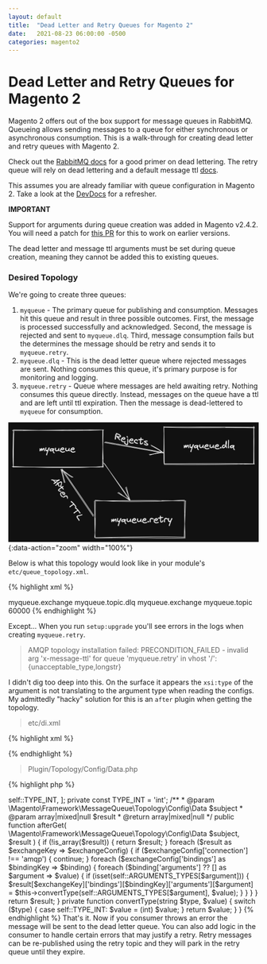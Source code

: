 ```yaml
---
layout: default
title:  "Dead Letter and Retry Queues for Magento 2"
date:   2021-08-23 06:00:00 -0500
categories: magento2
---
```


# Dead Letter and Retry Queues for Magento 2

Magento 2 offers out of the box support for message queues in RabbitMQ.
Queueing allows sending messages to a queue for either synchronous or
asynchronous consumption. This is a walk-through for creating dead letter
and retry queues with Magento 2.

Check out the [RabbitMQ docs](https://www.rabbitmq.com/dlx.html) for a good
primer on dead lettering. The retry queue will rely on dead lettering and a
default message ttl [docs](https://www.rabbitmq.com/ttl.html).

This assumes you are already familiar with queue configuration in Magento 2.
Take a look at the [DevDocs](https://devdocs.magento.com/guides/v2.4/extension-dev-guide/message-queues/config-mq.html)
for a refresher.

**IMPORTANT**

Support for arguments during queue creation was added in Magento v2.4.2. You
will need a patch for [this PR](https://github.com/magento/magento2/pull/26966)
for this to work on earlier versions.

The dead letter and message ttl arguments must be set during queue creation,
meaning they cannot be added this to existing queues.

### Desired Topology

We're going to create three queues:

1. `myqueue` - The primary queue for publishing and consumption. Messages hit
    this queue and result in three possible outcomes. First, the message is
    processed successfully and acknowledged. Second, the message is rejected
    and sent to `myqueue.dlq`. Third, message consumption fails but the
    determines the message should be retry and sends it to `myqueue.retry`.
2. `myqueue.dlq` - This is the dead letter queue where rejected messages are
    sent. Nothing consumes this queue, it's primary purpose is for
    monitoring and logging.
3. `myqueue.retry` - Queue where messages are held awaiting retry. Nothing
    consumes this queue directly. Instead, messages on the queue have a ttl and
    are left until ttl expiration. Then the message is dead-lettered to
    `myqueue` for consumption.

![topoloy](/assets/img/blog/2021/08/23/topology.png){:data-action="zoom" width="100%"}

Below is what this topology would look like in your module's 
`etc/queue_topology.xml`.

{% highlight xml %}
<?xml version="1.0"?>
<config xmlns:xsi="http://www.w3.org/2001/XMLSchema-instance" xsi:noNamespaceSchemaLocation="urn:magento:framework-message-queue:etc/topology.xsd">
    <exchange name="myqueue.exchange" type="topic" connection="amqp">
        <binding id="myqueue.binding" topic="myqueue.topic" destinationType="queue" destination="myqueue">
            <arguments>
                <argument name="x-dead-letter-exchange" xsi:type="string">myqueue.exchange</argument>
                <argument name="x-dead-letter-routing-key" xsi:type="string">myqueue.topic.dlq</argument>
            </arguments>
        </binding>
        <binding id="myqueue.binding.dlq" topic="myqueue.topic.dlq" destinationType="queue" destination="myqueue.dlq"/>
        <binding id="myqueue.binding.retry" topic="myqueue.topic.retry" destinationType="queue" destination="myqueue.retry">
            <arguments>
                <argument name="x-dead-letter-exchange" xsi:type="string">myqueue.exchange</argument>
                <argument name="x-dead-letter-routing-key" xsi:type="string">myqueue.topic</argument>
                <argument name="x-message-ttl" xsi:type="number">60000</argument>
            </arguments>
        </binding>
    </exchange>
</config>
{% endhighlight %}

Except... When you run `setup:upgrade` you'll see errors in the logs when
creating `myqueue.retry`.

> AMQP topology installation failed: PRECONDITION_FAILED - invalid arg 'x-message-ttl' for queue 'myqueue.retry' in vhost '/': {unacceptable_type,longstr}

I didn't dig too deep into this. On the surface it appears the `xsi:type` of
the argument is not translating to the argument type when reading the configs.
My admittedly "hacky" solution for this is an `after` plugin when getting the
topology.

> etc/di.xml

{% highlight xml %}
<?xml version="1.0" ?>
<config xmlns:xsi="http://www.w3.org/2001/XMLSchema-instance" xsi:noNamespaceSchemaLocation="urn:magento:framework:ObjectManager/etc/config.xsd">
    <type name="Magento\Framework\MessageQueue\Topology\Config\Data">
        <plugin name="vendor_message_queue_topology_config" type="Vendor\MessageQueue\Plugin\Topology\Config\Data"/>
    </type>
</config>
{% endhighlight %}

> Plugin/Topology/Config/Data.php

{% highlight php %}
<?php
declare(strict_types=1);

namespace Vendor\MessageQueue\Plugin\Topology\Config;

class Data
{
    private const ARGUMENTS_TYPES = [
        'x-message-ttl' => self::TYPE_INT,
    ];

    private const TYPE_INT = 'int';

    /**
     * @param \Magento\Framework\MessageQueue\Topology\Config\Data $subject
     * @param array|mixed|null $result
     * @return array|mixed|null
     */
    public function afterGet(
        \Magento\Framework\MessageQueue\Topology\Config\Data $subject,
        $result
    ) {
        if (!is_array($result)) {
            return $result;
        }

        foreach ($result as $exchangeKey => $exchangeConfig) {
            if ($exchangeConfig['connection'] !== 'amqp') {
                continue;
            }

            foreach ($exchangeConfig['bindings'] as $bindingKey => $binding) {
                foreach ($binding['arguments'] ?? [] as $argument => $value) {
                    if (isset(self::ARGUMENTS_TYPES[$argument])) {
                        $result[$exchangeKey]['bindings'][$bindingKey]['arguments'][$argument] = $this->convertType(self::ARGUMENTS_TYPES[$argument], $value);
                    }
                }
            }
        }

        return $result;
    }

    private function convertType(string $type, $value)
    {
        switch ($type) {
            case self::TYPE_INT:
                $value = (int) $value;
        }

        return $value;
    }
}
{% endhighlight %}

That's it. Now if you consumer throws an error the message will be sent to the
dead letter queue. You can also add logic in the consumer to handle certain
errors that may justify a retry. Retry messages can be re-published using the
retry topic and they will park in the retry queue until they expire.
